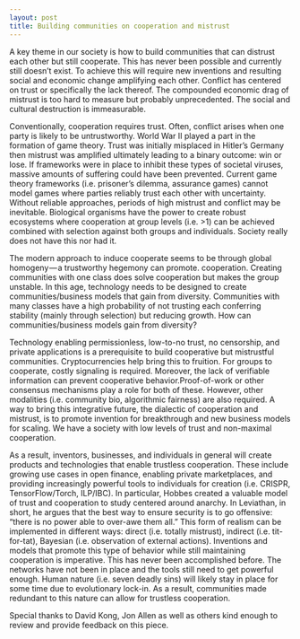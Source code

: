 ```yaml
---
layout: post
title: Building communities on cooperation and mistrust
---
```


A key theme in our society is how to build communities that can distrust each other but still cooperate. This has never been possible and currently still doesn’t exist. To achieve this will require new inventions and resulting social and economic change amplifying each other. Conflict has centered on trust or specifically the lack thereof. The compounded economic drag of mistrust is too hard to measure but probably unprecedented. The social and cultural destruction is immeasurable.

Conventionally, cooperation requires trust. Often, conflict arises when one party is likely to be untrustworthy. World War II played a part in the formation of game theory. Trust was initially misplaced in Hitler’s Germany then mistrust was amplified ultimately leading to a binary outcome: win or lose. If frameworks were in place to inhibit these types of societal viruses, massive amounts of suffering could have been prevented. Current game theory frameworks (i.e. prisoner’s dilemma, assurance games) cannot model games where parties reliably trust each other with uncertainty. Without reliable approaches, periods of high mistrust and conflict may be inevitable. Biological organisms have the power to create robust ecosystems where cooperation at group levels (i.e. >1) can be achieved combined with selection against both groups and individuals. Society really does not have this nor had it.

The modern approach to induce cooperate seems to be through global homogeny — a trustworthy hegemony can promote. cooperation. Creating communities with one class does solve cooperation but makes the group unstable. In this age, technology needs to be designed to create communities/business models that gain from diversity. Communities with many classes have a high probability of not trusting each conferring stability (mainly through selection) but reducing growth. How can communities/business models gain from diversity?

Technology enabling permissionless, low-to-no trust, no censorship, and private applications is a prerequisite to build cooperative but mistrustful communities. Cryptocurrencies help bring this to fruition. For groups to cooperate, costly signaling is required. Moreover, the lack of verifiable information can prevent cooperative behavior.Proof-of-work or other consensus mechanisms play a role for both of these. However, other modalities (i.e. community bio, algorithmic fairness) are also required. A way to bring this integrative future, the dialectic of cooperation and mistrust, is to promote invention for breakthrough and new business models for scaling. We have a society with low levels of trust and non-maximal cooperation.

As a result, inventors, businesses, and individuals in general will create products and technologies that enable trustless cooperation. These include growing use cases in open finance, enabling private marketplaces, and providing increasingly powerful tools to individuals for creation (i.e. CRISPR, TensorFlow/Torch, ILP/IBC). In particular, Hobbes created a valuable model of trust and cooperation to study centered around anarchy. In Leviathan, in short, he argues that the best way to ensure security is to go offensive: “there is no power able to over-awe them all.” This form of realism can be implemented in different ways: direct (i.e. totally mistrust), indirect (i.e. tit-for-tat), Bayesian (i.e. observation of external actions). Inventions and models that promote this type of behavior while still maintaining cooperation is imperative. This has never been accomplished before. The networks have not been in place and the tools still need to get powerful enough. Human nature (i.e. seven deadly sins) will likely stay in place for some time due to evolutionary lock-in. As a result, communities made redundant to this nature can allow for trustless cooperation.

Special thanks to David Kong, Jon Allen as well as others kind enough to review and provide feedback on this piece.
